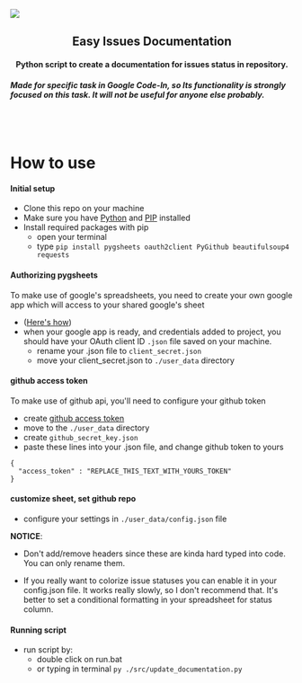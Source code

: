 <a href="https://github.com/letelete/Easy-Issues-Documentation" alt="GitHub release"><img src="https://i.imgur.com/FiXRaDL.png" /></a>
<h2 align="center"><b>Easy Issues Documentation</b></h2>
<h4 align="center">Python script to create a documentation for issues status in repository.</h4>
<h5>Made for specific task in Google Code-In, so Its functionality is strongly focused on this task. It will not be useful for anyone else probably.</h5>

<br><br>

# How to use

#### Initial setup

* Clone this repo on your machine
* Make sure you have [Python](https://www.python.org/downloads) and [PIP](https://pypi.org/project/pip/) installed
* Install required packages with pip
  * open your terminal
  * type `pip install pygsheets oauth2client PyGithub beautifulsoup4 requests`

#### Authorizing pygsheets

To make use of google's spreadsheets, you need to create your own google app which will access to your shared google's sheet

* ([Here's how](https://www.youtube.com/watch?v=vISRn5qFrkM))
* when your google app is ready, and credentials added to project, you should have your OAuth client ID `.json` file saved on your machine.
  * rename your .json file to `client_secret.json`
  * move your client_secret.json to `./user_data` directory
  
#### github access token

To make use of github api, you'll need to configure your github token

* create [github access token](https://github.com/settings/tokens)
* move to the `./user_data` directory
* create `github_secret_key.json`
* paste these lines into your .json file, and change github token to yours
  
```
{
  "access_token" : "REPLACE_THIS_TEXT_WITH_YOURS_TOKEN"
}
```

#### customize sheet, set github repo

* configure your settings in `./user_data/config.json` file

__NOTICE__: 

* Don't add/remove headers since these are kinda hard typed into code. You can only rename them.

* If you really want to colorize issue statuses you can enable it in your config.json file. It works really slowly, so I don't recommend that. It's better to set a conditional formatting in your spreadsheet for status column.

#### Running script

* run script by:
  * double click on run.bat
  * or typing in terminal `py ./src/update_documentation.py`




